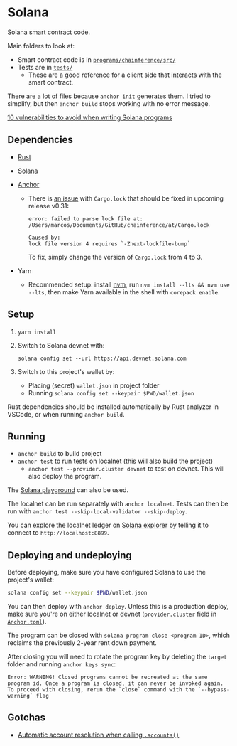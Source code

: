 # Solana

Solana smart contract code.

Main folders to look at:

- Smart contract code is in [`programs/chainference/src/`](programs/chainference/src/)
- Tests are in [`tests/`](tests/)
  - These are a good reference for a client side that interacts with the smart contract.

There are a lot of files because `anchor init` generates them. I tried to simplify, but then `anchor build` stops working with no error message.

[10 vulnerabilities to avoid when writing Solana programs](https://x.com/pencilflip/status/1483880018858201090)

## Dependencies

- [Rust](https://www.rust-lang.org/tools/install)
- [Solana](https://solana.com/docs/intro/installation)
- [Anchor](https://www.anchor-lang.com/docs/installation)

  - There is [an issue](https://github.com/coral-xyz/anchor/issues/3392#issuecomment-2508412018) with `Cargo.lock` that should be fixed in upcoming release v0.31:

    ```
    error: failed to parse lock file at: /Users/marcos/Documents/GitHub/chainference/at/Cargo.lock

    Caused by:
    lock file version 4 requires `-Znext-lockfile-bump`

    ```

    To fix, simply change the version of `Cargo.lock` from 4 to 3.

- Yarn
  - Recommended setup: install [nvm](https://github.com/nvm-sh/nvm), run `nvm install --lts && nvm use --lts`, then make Yarn available in the shell with `corepack enable`.

## Setup

1. `yarn install`
1. Switch to Solana devnet with:

   ```shell
   solana config set --url https://api.devnet.solana.com
   ```

1. Switch to this project's wallet by:

   - Placing (secret) `wallet.json` in project folder
   - Running `solana config set --keypair $PWD/wallet.json`

Rust dependencies should be installed automatically by Rust analyzer in VSCode, or when running `anchor build`.

## Running

- `anchor build` to build project
- `anchor test` to run tests on localnet (this will also build the project)
  - `anchor test --provider.cluster devnet` to test on devnet. This will also deploy the program.

The [Solana playground](https://beta.solpg.io/) can also be used.

The localnet can be run separately with `anchor localnet`. Tests can then be run with `anchor test --skip-local-validator --skip-deploy`.

You can explore the localnet ledger on [Solana explorer](https://explorer.solana.com/?cluster=custom&customUrl=http%3A%2F%2Flocalhost%3A8899) by telling it to connect to `http://localhost:8899`.

## Deploying and undeploying

Before deploying, make sure you have configured Solana to use the project's wallet:

```sh
solana config set --keypair $PWD/wallet.json
```

You can then deploy with `anchor deploy`. Unless this is a production deploy, make sure you're on either localnet or devnet (`provider.cluster` field in [`Anchor.toml`](Anchor.toml)).

The program can be closed with `solana program close <program ID>`, which reclaims the previously 2-year rent down payment.

After closing you will need to rotate the program key by deleting the `target` folder and running `anchor keys sync`:

```text
Error: WARNING! Closed programs cannot be recreated at the same program id. Once a program is closed, it can never be invoked again. To proceed with closing, rerun the `close` command with the `--bypass-warning` flag
```

## Gotchas

- [Automatic account resolution when calling `.accounts()`](https://github.com/coral-xyz/anchor/issues/3515)
